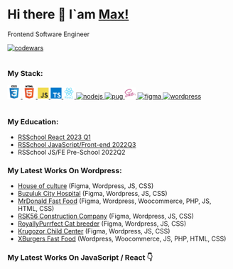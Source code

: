 # Hi there 👋 I`am [Max!](https://app.rs.school/cv/58315524-6026-4500-bc25-626eeb0e5464)

Frontend Software Engineer

[![codewars](https://www.codewars.com/users/predmaxim/badges/micro)](https://www.codewars.com/users/predmaxim)

#

### My Stack:

<div>
  <a href="https://www.w3schools.com/css/" target="_blank" rel="noreferrer">
    <img
      src="https://raw.githubusercontent.com/devicons/devicon/master/icons/css3/css3-original-wordmark.svg"
      alt="css3"
      width="30"
      height="30"
    />
  </a>

  <a href="https://www.w3.org/html/" target="_blank" rel="noreferrer">
    <img
      src="https://raw.githubusercontent.com/devicons/devicon/master/icons/html5/html5-original-wordmark.svg"
      alt="html5"
      width="30"
      height="30"
    />
  </a>

  <a href="https://developer.mozilla.org/en-US/docs/Web/JavaScript" target="_blank" rel="noreferrer">
  <img
      src="https://raw.githubusercontent.com/devicons/devicon/master/icons/javascript/javascript-original.svg"
      alt="javascript"
      width="25"
      height="25"
    />
  </a>

  <a href="https://www.typescriptlang.org/" target="_blank" rel="noreferrer">
    <img
      src="https://raw.githubusercontent.com/devicons/devicon/master/icons/typescript/typescript-original.svg"
      alt="typescript"
      width="25"
      height="25"
    />
  </a>

  <a href="https://reactjs.org/" target="_blank" rel="noreferrer">
    <img
      src="https://raw.githubusercontent.com/devicons/devicon/master/icons/react/react-original-wordmark.svg"
      alt="react"
      width="25"
      height="25"
    />
  </a>

  <a href="https://nodejs.org/" target="_blank" rel="noreferrer">
    <img
      src="https://cdn0.iconfinder.com/data/icons/long-shadow-web-icons/512/nodejs-512.png"
      alt="nodejs"
      width="25"
      height="25"
    />
 </a>

  <a href="https://pugjs.org" target="_blank" rel="noreferrer">
    <img
      src="https://cdn.worldvectorlogo.com/logos/pug.svg"
      alt="pug"
      width="25"
      height="25"
    />
  </a>

  <a href="https://sass-lang.com" target="_blank" rel="noreferrer">
    <img
      src="https://raw.githubusercontent.com/devicons/devicon/master/icons/sass/sass-original.svg"
      alt="sass"
      width="25"
      height="25"
    />
  </a>

  <a href="https://www.figma.com/" target="_blank" rel="noreferrer">
    <img
      src="https://www.vectorlogo.zone/logos/figma/figma-icon.svg"
      alt="figma"
      width="25"
      height="25"
    />
  </a>

   <a href="https://www.wordpress.org/" target="_blank" rel="noreferrer">
    <img
      src="https://cdn2.iconfinder.com/data/icons/social-icons-33/128/Wordpress-512.png"
      alt="wordpress"
      width="25"
      height="25"
    />
  </a>
</div>

#

<!--

![Max's GitHub stats](https://github-readme-stats.vercel.app/api?username=predmaxim&show_icons=true&theme=dark&count_private=true)

[![GitHub Streak](http://github-readme-streak-stats.herokuapp.com?user=predmaxim&theme=radical&count_private=true&theme=dark)](https://git.io/streak-stats)
[![Max's github activity graph](https://github-readme-activity-graph.cyclic.app/graph?username=predmaxim&theme=xcode&height=245&radius=5)](https://github.com/ashutosh00710/github-readme-activity-graph)
[![Top Langs](https://github-readme-stats.vercel.app/api/top-langs/?username=predmaxim&theme=dark)](https://github.com/anuraghazra/github-readme-stats)
![](https://github-profile-summary-cards.vercel.app/api/cards/profile-details?username=predmaxim&theme=github_dark)
![](https://github-profile-summary-cards.vercel.app/api/cards/most-commit-language?username=predmaxim&theme=github_dark)
![](https://github-profile-summary-cards.vercel.app/api/cards/repos-per-language?username=predmaxim&theme=github_dark)
![](https://github-profile-summary-cards.vercel.app/api/cards/stats?username=predmaxim&theme=github_dark)
![](https://github-profile-summary-cards.vercel.app/api/cards/productive-time?username=predmaxim&theme=github_dark)
-->

### My Education:

* [RSSchool React 2023 Q1](https://app.rs.school/certificate/1ra3f5ks)<br/>
* [RSSchool JavaScript/Front-end 2022Q3](https://app.rs.school/certificate/8pc645aw)<br/>
* RSSchool JS/FE Pre-School 2022Q2<br/>


### My Latest Works On Wordpress:
- [House of culture](https://дк-юбилейный.рф) (Figma, Wordpress, JS, CSS)
- [Buzuluk City Hospital](https://bbsmp.ru) (Figma, Wordpress, JS, CSS)
- [MrDonald Fast Food](https://mrdonald.ru) (Figma, Wordpress, Woocommerce, PHP, JS, HTML, CSS)
- [RSK56 Construction Company](https://rsk56.ru) (Figma, Wordpress, JS, CSS)
- [RoyallyPurrfect Cat breeder](https://royallypurrfect.com) (Figma, Wordpress, JS, CSS)
- [Krugozor Child Center](https://krugozor56.ru) (Figma, Wordpress, JS, CSS)
- [XBurgers Fast Food](https://xburgers.ru) (Wordpress, Woocommerce, JS, PHP, HTML, CSS)


### My Latest Works On JavaScript / React 👇

<!--
[![Readme Card](https://github-readme-stats.vercel.app/api/pin/?username=sanich123&repo=keyboardTrainer&theme=dark)](https://github.com/anuraghazra/github-readme-stats)
[![Readme Card](https://github-readme-stats.vercel.app/api/pin/?username=predmaxim&repo=prod_in_popup&theme=dark)](https://github.com/anuraghazra/github-readme-stats)
[![Readme Card](https://github-readme-stats.vercel.app/api/pin/?username=predmaxim&repo=HTML-builder&theme=dark)](https://github.com/anuraghazra/github-readme-stats)
[![Readme Card](https://github-readme-stats.vercel.app/api/pin/?username=predmaxim&repo=rss-online-store&theme=dark)](https://github.com/anuraghazra/github-readme-stats)
[![Readme Card](https://github-readme-stats.vercel.app/api/pin/?username=predmaxim&repo=RSS-React-online-shop&theme=dark)](https://github.com/anuraghazra/github-readme-stats)
[![Readme Card](https://github-readme-stats.vercel.app/api/pin/?username=predmaxim&repo=songbird&theme=dark)](https://github.com/anuraghazra/github-readme-stats)
-->
